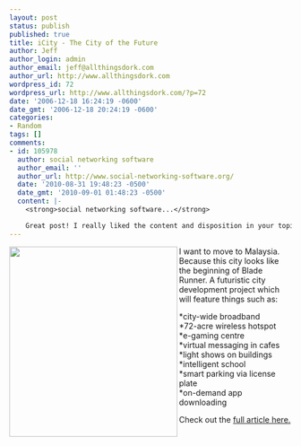 ```yaml
---
layout: post
status: publish
published: true
title: iCity - The City of the Future
author: Jeff
author_login: admin
author_email: jeff@allthingsdork.com
author_url: http://www.allthingsdork.com
wordpress_id: 72
wordpress_url: http://www.allthingsdork.com/?p=72
date: '2006-12-18 16:24:19 -0600'
date_gmt: '2006-12-18 20:24:19 -0600'
categories:
- Random
tags: []
comments:
- id: 105978
  author: social networking software
  author_email: ''
  author_url: http://www.social-networking-software.org/
  date: '2010-08-31 19:48:23 -0500'
  date_gmt: '2010-09-01 01:48:23 -0500'
  content: |-
    <strong>social networking software...</strong>

    Great post! I really liked the content and disposition in your topic!...
---
```

<p><img width="300" height="339" align="left" src="http://www.allthingsdork.com/images/icity.jpg" />I want to move to Malaysia. Because this city looks like the beginning of Blade Runner. A futuristic city development project which will feature things such as:</p>
<p>*city-wide broadband<br />
*72-acre wireless hotspot<br />
*e-gaming centre<br />
*virtual messaging in cafes<br />
*light shows on buildings<br />
*intelligent school<br />
*smart parking via license plate<br />
*on-demand app downloading</p>
<p>Check out the <a target="_blank" href="http://star-techcentral.com/tech/story.asp?file=/2006/12/12/itfeature/16243298&sec=itfeature">full article here.</a></p>
